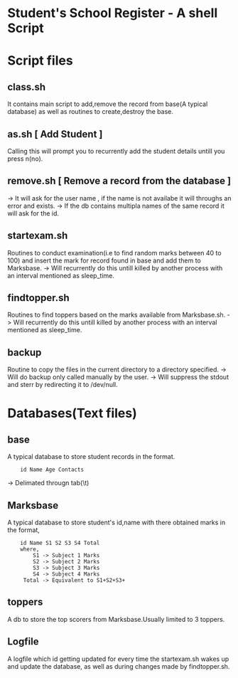 # <strong>Student's School Register - A shell Script</strong>
# Script files
## class.sh 
It contains main script to add,remove the record from base(A typical database) as well as routines to create,destroy the base.
## as.sh [ Add Student ]
Calling this will prompt you to recurrently add the student details untill you press n(no).
## remove.sh [ Remove a record from the database ]
-> It will ask for the user name , if the name is    not availabe it will throughs an error and exists.
-> If the db contains multipla names of the same record it will ask for the id.
## startexam.sh
Routines to conduct examination(i.e to find random marks between 40 to 100) and insert the mark for record found in base and add them to Marksbase.
-> Will recurrently do this untill killed by another process with an interval mentioned as sleep_time.
## findtopper.sh
Routines to find toppers based on the marks available from Marksbase.sh.
-> Will recurrently do this untill killed by another process with an interval mentioned as sleep_time.
## backup
Routine to copy the files in the current directory to a directory specified.
-> Will do backup only called manually by the user.
-> Will suppress the stdout and sterr by redirecting it to /dev/null.
# Databases(Text files)
## base
A typical database to store student records in the format.

        id Name Age Contacts
-> Delimated througn tab(\t)
## Marksbase
A typical database to store student's id,name with there obtained marks in the format,

        id Name S1 S2 S3 S4 Total
        where,
            S1 -> Subject 1 Marks
            S2 -> Subject 2 Marks
            S3 -> Subject 3 Marks
            S4 -> Subject 4 Marks
         Total -> Equivalent to S1+S2+S3+
## toppers
A db to store the top scorers from Marksbase.Usually limited to 3 toppers.
## Logfile
A logfile which id getting updated for every time the startexam.sh wakes up and update the database, as well as during changes made by findtopper.sh. 